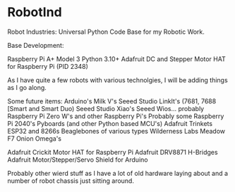 # RobotInd
Robot Industries: Universal Python Code Base for my Robotic Work.

Base Development:

Raspberry Pi A+ Model 3
Python 3.10+
Adafruit DC and Stepper Motor HAT for Raspberry Pi (PID 2348)

As I have quite a few robots with various technolgies, I will be adding things as I go along.

Some future items:
Arduino's
Milk V's
Seeed Studio LinkIt's (7681, 7688 [Smart and Smart Duo)
Seeed Studio Xiao's
Seeed Wios... probably
Raspberry Pi Zero W's and other Raspberry Pi's
Probably some Raspberry Pi 2040's
Pyboards (and other Python based MCU's)
Adafruit Trinkets
ESP32 and 8266s
Beaglebones of various types
Wilderness Labs Meadow F7
Onion Omega's

Adafruit Crickit Motor HAT for Raspberry Pi
Adafruit DRV8871 H-Bridges
Adafruit Motor/Stepper/Servo Shield for Arduino

Probably other wierd stuff as I have a lot of old hardware laying about and a number of robot chassis just sitting around.
